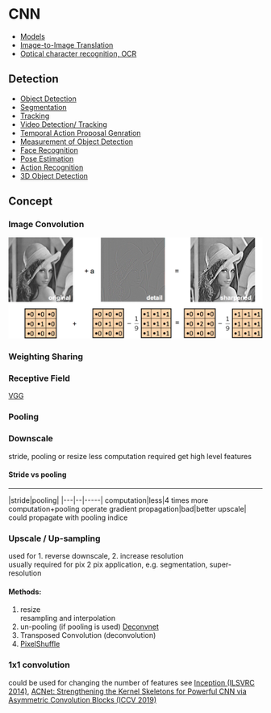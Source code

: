 # CNN
* [Models](/CNN/models.md)
* [Image-to-Image Translation](/CNN/img2img/index.md)
* [Optical character recognition, OCR](/CNN/optical_character_recognition.md)
## Detection
* [Object Detection](/CNN/object_detection/object_detection.md)
* [Segmentation](/CNN/object_detection/segmentation.md)
* [Tracking](/CNN/object_detection/tracking.md)
* [Video Detection/ Tracking](/CNN/object_detection/video.md)
* [Temporal Action Proposal Genration](/CNN/object_detection/temporal_proposal.md)
* [Measurement of Object Detection](/CNN/object_detection/measurement.md)
* [Face Recognition](/CNN/object_detection/face.md)
* [Pose Estimation](/CNN/object_detection/pose.md)
* [Action Recognition](/CNN/object_detection/action.md)
* [3D Object Detection](/CNN/object_detection/3d_object_detection.md)

## Concept
### Image Convolution
![](img/image_convolution.png)
### Weighting Sharing
### Receptive Field
[VGG](#vgg-iclr-2014)
### Pooling
### Downscale
stride, pooling or resize
less computation required 
get high level features
#### Stride vs pooling
---------
|stride|pooling|
|---|--|-----|
computation|less|4 times more computation+pooling operate
gradient propagation|bad|better
upscale|
could propagate with pooling indice
### Upscale / Up-sampling
used for 1. reverse downscale, 2. increase resolution  
usually required for pix 2 pix application, e.g. segmentation, super-resolution
#### Methods:
1. resize  
resampling and interpolation
2. un-pooling (if pooling is used) [Deconvnet](#deconvnet-iccv-2015)
3. Transposed Convolution (deconvolution)
4. [PixelShuffle](#pixelshuffle-cvpr-2016)
### 1x1 convolution
could be used for changing the number of features
see [Inception (ILSVRC 2014)](#inception-ilsvrc-2014), 
[ACNet: Strengthening the Kernel Skeletons for Powerful CNN via Asymmetric Convolution Blocks (ICCV 2019)](https://arxiv.org/abs/1908.03930)

